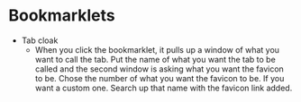 # Bookmarklets
-   Tab cloak
    -   When you click the bookmarklet, it pulls up a window of what you
        want to call the tab. Put the name of what you want the tab to
        be called and the second window is asking what you want the
        favicon to be. Chose the number of what you want the favicon to
        be. If you want a custom one. Search up that name with the
        favicon link added.

